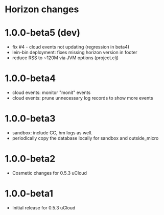 # Horizon changes

# 1.0.0-beta5 (dev)

* fix #4 - cloud events not updating (regression in beta4)
* lein-bin deployment: fixes missing horizon version in footer
* reduce RSS to ~120M via JVM options (project.clj)

# 1.0.0-beta4

* cloud events: monitor "monit" events
* cloud events: prune unnecessary log records to show more events

# 1.0.0-beta3

* sandbox: include CC, hm logs as well.
* periodically copy the database locally for sandbox and outside_micro

# 1.0.0-beta2

* Cosmetic changes for 0.5.3 uCloud

# 1.0.0-beta1

* Initial release for 0.5.3 uCloud